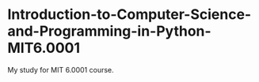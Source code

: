 # Introduction-to-Computer-Science-and-Programming-in-Python-MIT6.0001
My study for MIT 6.0001 course.
